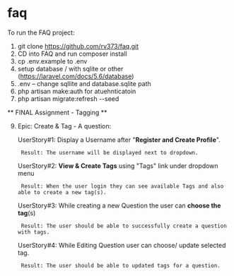 # faq

To run the FAQ project:

1. git clone https://github.com/rv373/faq.git
2. CD into FAQ and run composer install
3. cp .env.example to .env
4. setup database / with sqlite or other (https://laravel.com/docs/5.6/database)
5. .env – change sqllite and database.sqlite path
6. php artisan make:auth for atuehnticatoin
8. php artisan migrate:refresh --seed

** FINAL Assignment - Tagging **

9) Epic: Create & Tag - A question:	

    UserStory#1: Display a Username after "**Register and Create Profile**".
    
        Result: The username will be displayed next to dropdown.
    
    UserStory#2: **View & Create Tags** using "Tags" link under dropdown menu
    
        Result: When the user login they can see available Tags and also able to create a new tag(s).
        
    UserStory#3: While creating a new Question the user can **choose the tag**(s)
    
        Result: The user should be able to successfully create a question with tags.
        
    UserStory#4: While Editing Question user can choose/ update selected tag.
    
        Result: The user should be able to updated tags for a question.

